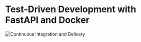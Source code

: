 # Test-Driven Development with FastAPI and Docker

![Continuous Integration and Delivery](https://github.com/Silverdoses/tdd-fastapi/workflows/Continuous%20Integration%20and%20Delivery/badge.svg?branch=main)
